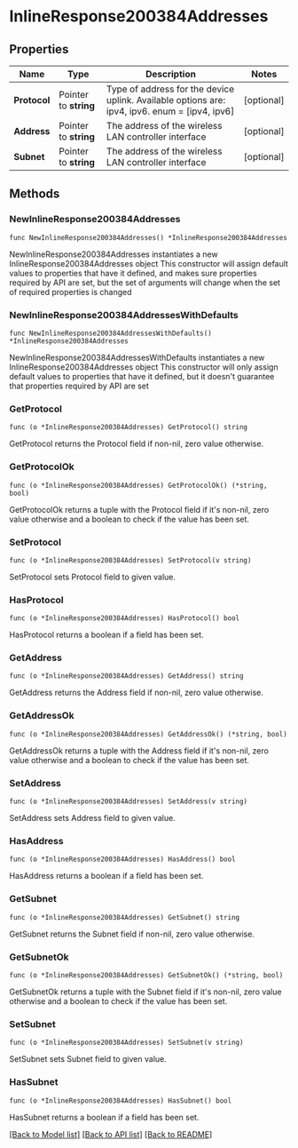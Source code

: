 # InlineResponse200384Addresses

## Properties

Name | Type | Description | Notes
------------ | ------------- | ------------- | -------------
**Protocol** | Pointer to **string** | Type of address for the device uplink. Available options are: ipv4, ipv6. enum &#x3D; [ipv4, ipv6] | [optional] 
**Address** | Pointer to **string** | The address of the wireless LAN controller interface | [optional] 
**Subnet** | Pointer to **string** | The address of the wireless LAN controller interface | [optional] 

## Methods

### NewInlineResponse200384Addresses

`func NewInlineResponse200384Addresses() *InlineResponse200384Addresses`

NewInlineResponse200384Addresses instantiates a new InlineResponse200384Addresses object
This constructor will assign default values to properties that have it defined,
and makes sure properties required by API are set, but the set of arguments
will change when the set of required properties is changed

### NewInlineResponse200384AddressesWithDefaults

`func NewInlineResponse200384AddressesWithDefaults() *InlineResponse200384Addresses`

NewInlineResponse200384AddressesWithDefaults instantiates a new InlineResponse200384Addresses object
This constructor will only assign default values to properties that have it defined,
but it doesn't guarantee that properties required by API are set

### GetProtocol

`func (o *InlineResponse200384Addresses) GetProtocol() string`

GetProtocol returns the Protocol field if non-nil, zero value otherwise.

### GetProtocolOk

`func (o *InlineResponse200384Addresses) GetProtocolOk() (*string, bool)`

GetProtocolOk returns a tuple with the Protocol field if it's non-nil, zero value otherwise
and a boolean to check if the value has been set.

### SetProtocol

`func (o *InlineResponse200384Addresses) SetProtocol(v string)`

SetProtocol sets Protocol field to given value.

### HasProtocol

`func (o *InlineResponse200384Addresses) HasProtocol() bool`

HasProtocol returns a boolean if a field has been set.

### GetAddress

`func (o *InlineResponse200384Addresses) GetAddress() string`

GetAddress returns the Address field if non-nil, zero value otherwise.

### GetAddressOk

`func (o *InlineResponse200384Addresses) GetAddressOk() (*string, bool)`

GetAddressOk returns a tuple with the Address field if it's non-nil, zero value otherwise
and a boolean to check if the value has been set.

### SetAddress

`func (o *InlineResponse200384Addresses) SetAddress(v string)`

SetAddress sets Address field to given value.

### HasAddress

`func (o *InlineResponse200384Addresses) HasAddress() bool`

HasAddress returns a boolean if a field has been set.

### GetSubnet

`func (o *InlineResponse200384Addresses) GetSubnet() string`

GetSubnet returns the Subnet field if non-nil, zero value otherwise.

### GetSubnetOk

`func (o *InlineResponse200384Addresses) GetSubnetOk() (*string, bool)`

GetSubnetOk returns a tuple with the Subnet field if it's non-nil, zero value otherwise
and a boolean to check if the value has been set.

### SetSubnet

`func (o *InlineResponse200384Addresses) SetSubnet(v string)`

SetSubnet sets Subnet field to given value.

### HasSubnet

`func (o *InlineResponse200384Addresses) HasSubnet() bool`

HasSubnet returns a boolean if a field has been set.


[[Back to Model list]](../README.md#documentation-for-models) [[Back to API list]](../README.md#documentation-for-api-endpoints) [[Back to README]](../README.md)


